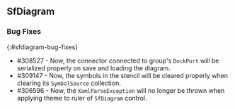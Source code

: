 ## SfDiagram

### Bug Fixes
{:#sfdiagram-bug-fixes}

* \#308527 - Now, the connector connected to group's `DockPort` will be serialized properly on save and loading the diagram.
* \#309147 - Now, the symbols in the stencil will be cleared properly when clearing its `SymbolSource` collection.
* \#306596 - Now, the `XamlParseException` will no longer be thrown when applying theme to ruler of `SfDiagram` control.